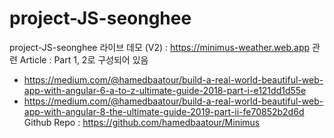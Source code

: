 # project-JS-seonghee
project-JS-seonghee
라이브 데모 (V2) : https://minimus-weather.web.app
관련 Article : Part 1, 2로 구성되어 있음
- https://medium.com/@hamedbaatour/build-a-real-world-beautiful-web-app-with-angular-6-a-to-z-ultimate-guide-2018-part-i-e121dd1d55e
- https://medium.com/@hamedbaatour/build-a-real-world-beautiful-web-app-with-angular-8-the-ultimate-guide-2019-part-ii-fe70852b2d6d
Github Repo : https://github.com/hamedbaatour/Minimus
